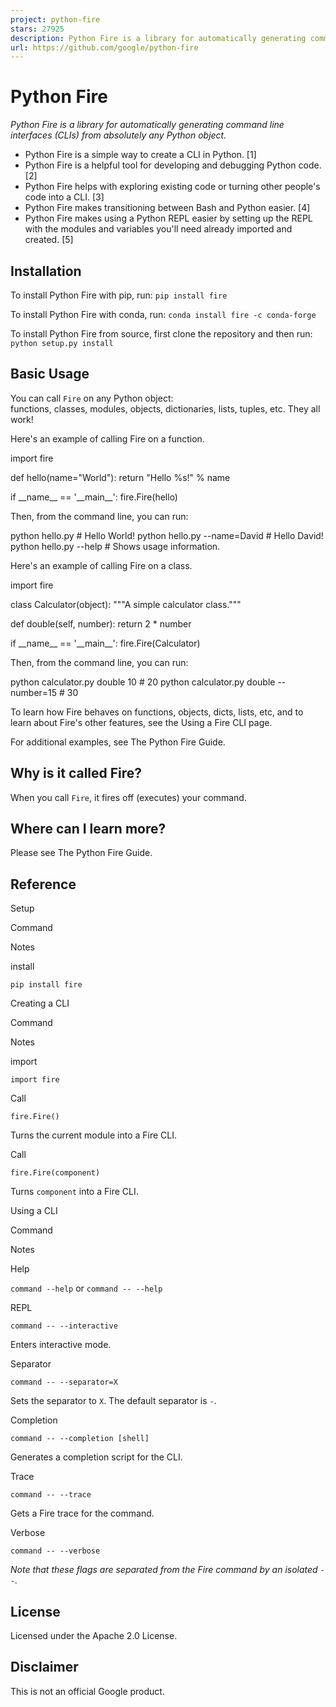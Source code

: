 ```yaml
---
project: python-fire
stars: 27925
description: Python Fire is a library for automatically generating command line interfaces (CLIs) from absolutely any Python object.
url: https://github.com/google/python-fire
---
```


Python Fire
===========

_Python Fire is a library for automatically generating command line interfaces (CLIs) from absolutely any Python object._

-   Python Fire is a simple way to create a CLI in Python. \[1\]
-   Python Fire is a helpful tool for developing and debugging Python code. \[2\]
-   Python Fire helps with exploring existing code or turning other people's code into a CLI. \[3\]
-   Python Fire makes transitioning between Bash and Python easier. \[4\]
-   Python Fire makes using a Python REPL easier by setting up the REPL with the modules and variables you'll need already imported and created. \[5\]

Installation
------------

To install Python Fire with pip, run: `pip install fire`

To install Python Fire with conda, run: `conda install fire -c conda-forge`

To install Python Fire from source, first clone the repository and then run: `python setup.py install`

Basic Usage
-----------

You can call `Fire` on any Python object:  
functions, classes, modules, objects, dictionaries, lists, tuples, etc. They all work!

Here's an example of calling Fire on a function.

import fire

def hello(name\="World"):
  return "Hello %s!" % name

if \_\_name\_\_ \== '\_\_main\_\_':
  fire.Fire(hello)

Then, from the command line, you can run:

python hello.py  # Hello World!
python hello.py --name=David  # Hello David!
python hello.py --help  # Shows usage information.

Here's an example of calling Fire on a class.

import fire

class Calculator(object):
  """A simple calculator class."""

  def double(self, number):
    return 2 \* number

if \_\_name\_\_ \== '\_\_main\_\_':
  fire.Fire(Calculator)

Then, from the command line, you can run:

python calculator.py double 10  # 20
python calculator.py double --number=15  # 30

To learn how Fire behaves on functions, objects, dicts, lists, etc, and to learn about Fire's other features, see the Using a Fire CLI page.

For additional examples, see The Python Fire Guide.

Why is it called Fire?
----------------------

When you call `Fire`, it fires off (executes) your command.

Where can I learn more?
-----------------------

Please see The Python Fire Guide.

Reference
---------

Setup

Command

Notes

install

`pip install fire`

Creating a CLI

Command

Notes

import

`import fire`

Call

`fire.Fire()`

Turns the current module into a Fire CLI.

Call

`fire.Fire(component)`

Turns `component` into a Fire CLI.

Using a CLI

Command

Notes

Help

`command --help` or `command -- --help`

REPL

`command -- --interactive`

Enters interactive mode.

Separator

`command -- --separator=X`

Sets the separator to `X`. The default separator is `-`.

Completion

`command -- --completion [shell]`

Generates a completion script for the CLI.

Trace

`command -- --trace`

Gets a Fire trace for the command.

Verbose

`command -- --verbose`

_Note that these flags are separated from the Fire command by an isolated `--`._

License
-------

Licensed under the Apache 2.0 License.

Disclaimer
----------

This is not an official Google product.
